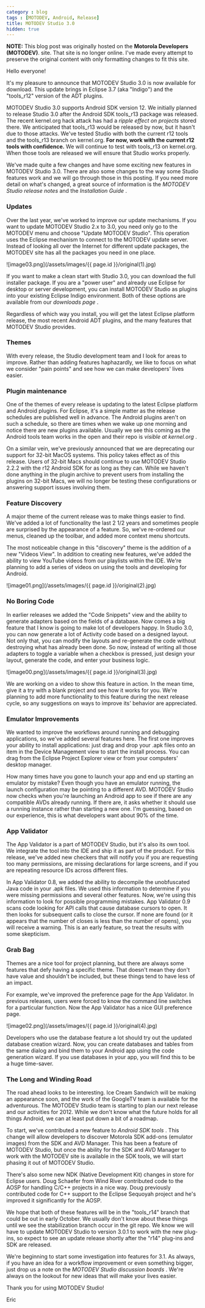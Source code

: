 ```yaml
---
category : blog
tags : [MOTODEV, Android, Release]
title: MOTODEV Studio 3.0
hidden: true
---
```

**NOTE:** This blog post was originally hosted on the **Motorola Developers (MOTODEV)**. site. That site is no longer online. I've made every attempt to preserve the original content with only formatting changes to fit this site.

Hello everyone!

It's my pleasure to announce that MOTODEV Studio 3.0 is now available
for download. This update brings in Eclipse 3.7 (aka "Indigo") and the
"tools_r12" version of the ADT plugins.

MOTODEV Studio 3.0 supports Android SDK version 12. We initially planned
to release Studio 3.0 after the Android SDK tools_r13 package was
released. The recent kernel.org hack attack has had a *ripple effect on
projects* stored there. We anticipated that tools_r13 would be released
by now, but it hasn't due to those attacks. We've tested Studio with
both the current r12 tools and the tools_r13 branch on kernel.org.
**For now, work with the current r12 tools with confidence.** We will
continue to test with tools_r13 on kernel.org. When those tools are
released we will ensure that Studio works properly.

We've made quite a few changes and have some exciting new features in
MOTODEV Studio 3.0. There are also some changes to the way some Studio
features work and we will go through those in this posting. If you need
more detail on what's changed, a great source of information is the
*MOTODEV Studio release notes* and the *Installation Guide* .

### Updates

Over the last year, we've worked to improve our update mechanisms. If
you want to update MOTODEV Studio 2.x to 3.0, you need only go to the
MOTODEV menu and choose "Update MOTODEV Studio". This operation uses the
Eclipse mechanism to connect to the MOTODEV update server. Instead of
looking all over the Internet for different update packages, the MOTODEV
site has all the packages you need in one place.

![image03.png](/assets/images/{{ page.id }}/original(1).jpg)

If you want to make a clean start with Studio 3.0, you can download the
full installer package. If you are a "power user" and already use
Eclipse for desktop or server development, you can install MOTODEV
Studio as plugins into your existing Eclipse Indigo environment. Both of
these options are available from our *downloads page* .

Regardless of which way you install, you will get the latest Eclipse
platform release, the most recent Android ADT plugins, and the many
features that MOTODEV Studio provides.

### Themes

With every release, the Studio development team and I look for areas to
improve. Rather than adding features haphazardly, we like to focus on
what we consider "pain points" and see how we can make developers' lives
easier.

### Plugin maintenance

One of the themes of every release is updating to the latest Eclipse
platform and Android plugins. For Eclipse, it's a simple matter as the
release schedules are published well in advance. The Android plugins
aren't on such a schedule, so there are times when we wake up one
morning and notice there are new plugins available. Usually we see this
coming as the Android tools team works in the open and their repo is
*visible at kernel.org* .

On a similar vein, we've previously announced that we are deprecating
our support for 32-bit MacOS systems. This policy takes effect as of
this release. Users of 32-bit Macs should continue to use MOTODEV Studio
2.2.2 with the r12 Android SDK for as long as they can. While we haven't
done anything in the plugin archive to prevent users from installing the
plugins on 32-bit Macs, we will no longer be testing these
configurations or answering support issues involving them.

### Feature Discovery

A major theme of the current release was to make things easier to find.
We've added a lot of functionality the last 2 1/2 years and sometimes
people are surprised by the appearance of a feature. So, we've
re-ordered our menus, cleaned up the toolbar, and added more context
menu shortcuts.

The most noticeable change in this "discovery" theme is the addition of
a new "Videos View". In addition to creating new features, we've added
the ability to view YouTube videos from our playlists within the IDE.
We're planning to add a series of videos on using the tools and
developing for Android.

![image01.png](/assets/images/{{ page.id }}/original(2).jpg)

### No Boring Code

In earlier releases we added the "Code Snippets" view and the ability to
generate adapters based on the fields of a database. Now comes a big
feature that I know is going to make lot of developers happy. In Studio
3.0, you can now generate a lot of Activity code based on a designed
layout. Not only that, you can modify the layouts and re-generate the
code without destroying what has already been done. So now, instead of
writing all those adapters to toggle a variable when a checkbox is
pressed, just design your layout, generate the code, and enter your
business logic.

![image00.png](/assets/images/{{ page.id }}/original(3).jpg)

We are working on a video to show this feature in action. In the mean
time, give it a try with a blank project and see how it works for you.
We're planning to add more functionality to this feature during the next
release cycle, so any suggestions on ways to improve its' behavior are
appreciated.

### Emulator Improvements

We wanted to improve the workflows around running and debugging
applications, so we've added several features here. The first one
improves your ability to install applications: just drag and drop your
.apk files onto an item in the Device Management view to start the
install process. You can drag from the Eclipse Project Explorer view or
from your computers' desktop manager.

How many times have you gone to launch your app and end up starting an
emulator by mistake? Even though you have an emulator running, the
launch configuration may be pointing to a different AVD. MOTODEV Studio
now checks when you're launching an Android app to see if there are any
compatible AVDs already running. If there are, it asks whether it should
use a running instance rather than starting a new one. I'm guessing,
based on our experience, this is what developers want about 90% of the
time.

### App Validator

The App Validator is a part of MOTODEV Studio, but it's also its own
tool. We integrate the tool into the IDE and ship it as part of the
product. For this release, we've added new checkers that will notify you
if you are requesting too many permissions, are missing declarations for
large screens, and if you are repeating resource IDs across different
files.

In App Validator 0.8, we added the ability to decompile the unobfuscated
Java code in your .apk files. We used this information to determine if
you were missing permissions and several other features. Now, we're
using this information to look for possible programming mistakes. App
Validator 0.9 scans code looking for API calls that cause database
cursors to open. It then looks for subsequent calls to close the cursor.
If none are found (or it appears that the number of closes is less than
the number of opens), you will receive a warning. This is an early
feature, so treat the results with some skepticism.

### Grab Bag

Themes are a nice tool for project planning, but there are always some
features that defy having a specific theme. That doesn't mean they don't
have value and shouldn't be included, but these things tend to have less
of an impact.

For example, we've improved the preference page for the App Validator.
In previous releases, users were forced to know the command line
switches for a particular function. Now the App Validator has a nice GUI
preference page.

![image02.png](/assets/images/{{ page.id }}/original(4).jpg)

Developers who use the database feature a lot should try out the updated
database creation wizard. Now, you can create databases and tables from
the same dialog and bind them to your Android app using the code
generation wizard. If you use databases in your app, you will find this
to be a huge time-saver.

### The Long and Winding Road

The road ahead looks to be interesting. Ice Cream Sandwich will be
making an appearance soon, and the work of the GoogleTV team is
available for the adventurous. The MOTODEV Studio team is starting to
plan our next release and our activities for 2012. While we don't know
what the future holds for all things Android, we can at least put down a
bit of a roadmap.

To start, we've contributed a new feature to *Android SDK tools* . This
change will allow developers to discover Motorola SDK add-ons (emulator
images) from the SDK and AVD Manager. This has been a feature of MOTODEV
Studio, but once the ability for the SDK and AVD Manager to work with
the MOTODEV site is available in the SDK tools, we will start phasing it
out of MOTODEV Studio.

There's also some new NDK (Native Development Kit) changes in store for
Eclipse users. Doug Schaefer from Wind River contributed code to the
AOSP for handling C/C++ projects in a nice way. Doug previously
contributed code for C++ support to the Eclipse Sequoyah project and
he's improved it significantly for the AOSP.

We hope that both of these features will be in the "tools_r14" branch
that could be out in early October. We usually don't know about these
things until we see the stabilization branch occur in the git repo. We
know we will have to update MOTODEV Studio to version 3.0.1 to work with
the new plug-ins, so expect to see an update release shortly after the
"r14" plug-ins and SDK are released.

We're beginning to start some investigation into features for 3.1. As
always, if you have an idea for a workflow improvement or even something
bigger, just drop us a note on the *MOTODEV Studio discussion boards* .
We're always on the lookout for new ideas that will make your lives
easier.

Thank you for using MOTODEV Studio!

Eric
